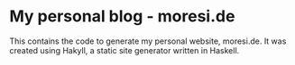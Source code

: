 # My personal blog - moresi.de  
  
This contains the code to generate my personal website, moresi.de. It was 
created using Hakyll, a static site generator written in Haskell. 
